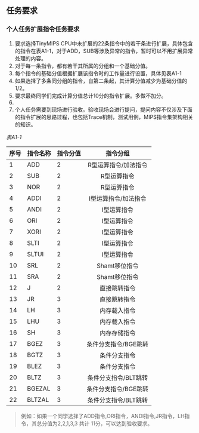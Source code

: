 ## 任务要求

### 个人任务扩展指令任务要求

1. 要求选择TinyMIPS CPU中未扩展的22条指令中的若干条进行扩展，具体包含的指令在表A1-1，对于ADD，SUB等涉及异常的指令，暂时可以不用扩展异常处理的内容。
2. 对于每一条指令，都有若干其所属的分组和一个基础分值。
3. 每个指令的基础分值根据扩展该指令时的工作量进行设置，具体见表A1-1
4. 如果选择了多条同分组的指令，自第二条起，其计算分值减少为基础分值的1/2。
5. 要求最终同学们完成计算分值总计10分的指令扩展。多做不加分。
6. 
7. 个人任务需要到现场进行验收。验收现场会进行提问，提问内容不仅涉及下面的指令扩展的思路过程，也包括Trace机制，测试用例，MIPS指令集架构相关的知识。

*表A1-1*

|序号|指令名称|指令分值|指令分组|
|-|-|-|:-:|
|1|ADD|2|R型运算指令/加法指令|
|2|SUB|2|R型运算指令|
|3|NOR|2|R型运算指令|
|4|ADDI|2|I型运算指令/加法指令|
|5|ANDI|2|I型运算指令|
|6|ORI|2|I型运算指令|
|7|XORI|2|I型运算指令|
|8|SLTI|2|I型运算指令|
|9|SLTUI|2|I型运算指令|
|10|SRL|2|Shamt移位指令|
|11|SRA|2|Shamt移位指令|
|12|J|2|直接跳转指令|
|13|JR|3|直接跳转指令|
|14|LH|3|内存载入指令|
|15|LHU|3|内存载入指令|
|16|SH|3|内存存储指令|
|17|BGEZ|3|条件分支指令/BGE跳转|
|18|BGTZ|3|条件分支指令|
|19|BLEZ|3|条件分支指令|
|20|BLTZ|3|条件分支指令/BLT跳转|
|21|BGEZAL|3|条件分支指令/BGE跳转|
|22|BLTZAL|3|条件分支指令/BLT跳转|

> 例如：如果一个同学选择了ADD指令,ORI指令，ANDI指令,JR指令，LH指令，其总分值为2,2,1,3,3 共计 11分，可以达到验收要求。
